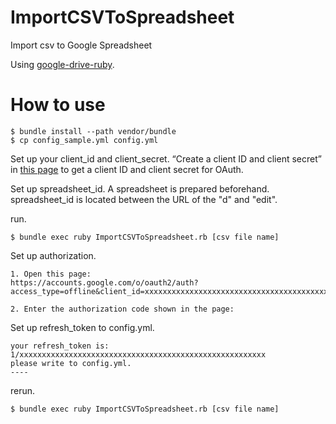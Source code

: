 # ImportCSVToSpreadsheet
Import csv to Google Spreadsheet

Using [google-drive-ruby](https://github.com/gimite/google-drive-ruby).

# How to use
```
$ bundle install --path vendor/bundle
$ cp config_sample.yml config.yml
```

Set up your client_id and client_secret.
“Create a client ID and client secret” in [this page](https://developers.google.com/drive/web/auth/web-server) to get a client ID and client secret for OAuth.

Set up spreadsheet_id.
A spreadsheet is prepared beforehand.
spreadsheet_id is located between the URL of the "d" and "edit".

run.
```
$ bundle exec ruby ImportCSVToSpreadsheet.rb [csv file name]
```

Set up authorization.
```
1. Open this page:
https://accounts.google.com/o/oauth2/auth?access_type=offline&client_id=xxxxxxxxxxxxxxxxxxxxxxxxxxxxxxxxxxxxxxxxxxxxx.apps.googleusercontent.com&redirect_uri=urn:ietf:wg:oauth:2.0:oob&response_type=code&scope=https://www.googleapis.com/auth/drive%20https://spreadsheets.google.com/feeds/

2. Enter the authorization code shown in the page:
```

Set up refresh_token to config.yml.
```
your refresh_token is:
1/xxxxxxxxxxxxxxxxxxxxxxxxxxxxxxxxxxxxxxxxxxxxxxxxxxxxxxx
please write to config.yml.
----

```

rerun.
```
$ bundle exec ruby ImportCSVToSpreadsheet.rb [csv file name]
```

